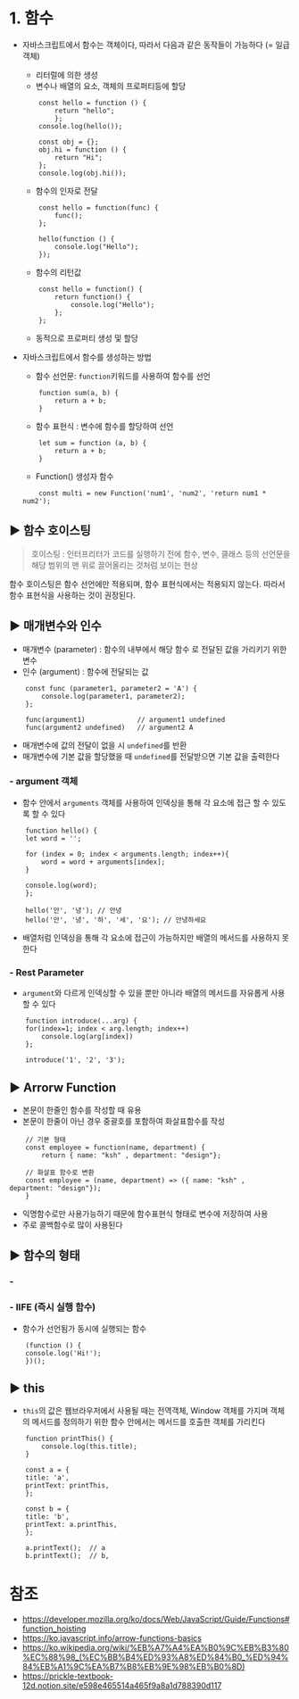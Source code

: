 # 1. 함수

* 자바스크립트에서 함수는 객체이다, 따라서 다음과 같은 동작들이 가능하다 (= 일급객체)
    * 리터럴에 의한 생성
    * 변수나 배열의 요소, 객체의 프로퍼티등에 할당

    ```JS
        const hello = function () {
            return "hello";
            }; 
        console.log(hello());

        const obj = {};
        obj.hi = function () {
            return "Hi";
        };
        console.log(obj.hi());
    ```

    * 함수의 인자로 전달

    ```JS
        const hello = function(func) {
            func();
        };

        hello(function () {
            console.log("Hello");
        }); 
    ```

    * 함수의 리턴값

    ```JS
        const hello = function() {
            return function() {
                console.log("Hello");
            };
        };
    ```

    * 동적으로 프로퍼티 생성 및 할당

* 자바스크립트에서 함수를 생성하는 방법

    * 함수 선언문: `function`키워드를 사용하여 함수를 선언
        
    ```JS
        function sum(a, b) {
            return a + b;
        }
    ```

    * 함수 표현식 : 변수에 함수를 할당하여 선언

    ```JS
        let sum = function (a, b) {
            return a + b;
        }
    ```

    * Function() 생성자 함수

    ```JS
        const multi = new Function('num1', 'num2', 'return num1 * num2');
    ```

## ▶ 함수 호이스팅

> 호이스팅 : 인터프리터가 코드를 실행하기 전에 함수, 변수, 클래스 등의 선언문을 해당 범위의 맨 위로 끌어올리는 것처럼 보이는 현상

함수 호이스팅은 함수 선언에만 적용되며, 함수 표현식에서는 적용되지 않는다. 따라서 함수 표현식을 사용하는 것이 권장된다.


## ▶ 매개변수와 인수

* 매개변수 (parameter) : 함수의 내부에서 해당 함수 로 전달된 값을 가리키기 위한 변수
* 인수 (argument) : 함수에 전달되는 값

```JS
    const func (parameter1, parameter2 = 'A') {
        console.log(parameter1, parameter2);
    };

    func(argument1)             // argument1 undefined
    func(argument2 undefined)   // argument2 A
```

* 매개변수에 값의 전달이 없을 시 `undefined`를 반환
* 매개변수에 기본 값을 할당했을 때 `undefined`를 전달받으면 기본 값을 출력한다

### - argument 객체

* 함수 안에서 `arguments` 객체를 사용하여 인덱싱을 통해 각 요소에 접근 할 수 있도록 할 수 있다

```JS
    function hello() {
    let word = '';

    for (index = 0; index < arguments.length; index++){
        word = word + arguments[index];
    }

    console.log(word);
    };

    hello('안', '녕'); // 안녕
    hello('안', '녕', '하', '세', '요'); // 안녕하세요
```

* 배열처럼 인덱싱을 통해 각 요소에 접근이 가능하지만 배열의 메서드를 사용하지 못한다

### - Rest Parameter

* `argument`와 다르게 인덱싱할 수 있을 뿐만 아니라 배열의 메서드를 자유롭게 사용할 수 있다

```JS
    function introduce(...arg) {
    for(index=1; index < arg.length; index++)
        console.log(arg[index])
    };

    introduce('1', '2', '3');
```

## ▶ Arrorw Function

* 본문이 한줄인 함수를 작성할 때 유용
* 본문이 한줄이 아닌 경우 중괄호를 포함하여 화살표함수를 작성

```JS
    // 기본 형태
    const employee = function(name, department) {
        return { name: "ksh" , department: "design"};

    // 화살표 함수로 변환
    const employee = (name, department) => ({ name: "ksh" , department: "design"});
    }
```

* 익명함수로만 사용가능하기 때문에 함수표현식 형태로 변수에 저장하여 사용
* 주로 콜백함수로 많이 사용된다


## ▶ 함수의 형태

### - 

### - IIFE (즉시 실행 함수)

* 함수가 선언됨가 동시에 실행되는 함수

```JS
    (function () {
    console.log('Hi!');
    })();

```

## ▶ this

* `this`의 값은 웹브라우저에서 사용될 때는 전역객체, Window 객체를 가지며 객체의 메서드를 정의하기 위한 함수 안에서는 메서드를 호출한 객체를 가리킨다

```JS
    function printThis() {
        console.log(this.title);
    }

    const a = {
    title: 'a',
    printText: printThis,
    };

    const b = {
    title: 'b',
    printText: a.printThis,
    };

    a.printText();  // a
    b.printText();  // b, 
```

# 참조

* https://developer.mozilla.org/ko/docs/Web/JavaScript/Guide/Functions#function_hoisting
* https://ko.javascript.info/arrow-functions-basics
* https://ko.wikipedia.org/wiki/%EB%A7%A4%EA%B0%9C%EB%B3%80%EC%88%98_(%EC%BB%B4%ED%93%A8%ED%84%B0_%ED%94%84%EB%A1%9C%EA%B7%B8%EB%9E%98%EB%B0%8D)
* https://prickle-textbook-12d.notion.site/e598e465514a465f9a8a1d788390d117

